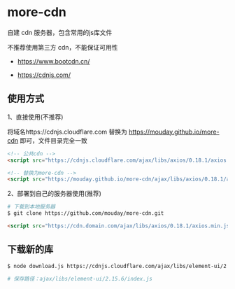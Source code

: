 # more-cdn

自建 cdn 服务器，包含常用的js库文件

不推荐使用第三方 cdn，不能保证可用性

- https://www.bootcdn.cn/

- https://cdnjs.com/

## 使用方式

1、直接使用(不推荐)

将域名https://cdnjs.cloudflare.com 替换为 https://mouday.github.io/more-cdn 即可，文件目录完全一致

```html
<!-- 公共cdn -->
<script src="https://cdnjs.cloudflare.com/ajax/libs/axios/0.18.1/axios.min.js"></script>

<!-- 替换为more-cdn -->
<script src="https://mouday.github.io/more-cdn/ajax/libs/axios/0.18.1/axios.min.js"></script>
```

2、部署到自己的服务器使用(推荐)

```bash
# 下载到本地服务器
$ git clone https://github.com/mouday/more-cdn.git
```

```html
<script src="https://cdn.domain.com/ajax/libs/axios/0.18.1/axios.min.js"></script>
```

## 下载新的库

```bash
$ node download.js https://cdnjs.cloudflare.com/ajax/libs/element-ui/2.15.6/index.js

# 保存路径：ajax/libs/element-ui/2.15.6/index.js
```